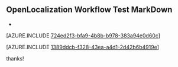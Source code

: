 ## OpenLocalization Workflow Test MarkDown
* 

[AZURE.INCLUDE [724ed2f3-bfa9-4b8b-b978-383a94e0d60c](calleeMd1.md)]



[AZURE.INCLUDE [1389ddcb-f328-43ea-a4d1-2d42b6b4919e](calleeMd2.md)]

 
thanks!